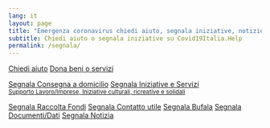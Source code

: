 ```yaml
---
lang: it
layout: page
title: "Emergenza coronavirus chiedi aiuto, segnala iniziative, notizie, dati"
subtitle: Chiedi aiuto o segnala iniziative su Covid19Italia.Help
permalink: /segnala/
---
```


<div class="offset-md-3 col-md-6">
  <a class="btn btn-success btn-lg btn-block btn-form" href="/segnala/chiedi-aiuto">Chiedi aiuto</a>
  <a class="btn btn-success btn-lg btn-block btn-form" href="/segnala/dona-beni-servizi">Dona beni o servizi</a>

  <br>
  
  <a class="btn btn-default btn-lg btn-block btn-form " href="/segnala/consegna-domicilio">Segnala Consegna a domicilio</a>
  <a class="btn btn-default btn-lg btn-block btn-form" href="/segnala/iniziative-servizi">
    Segnala Iniziative e Servizi<br>
    <small>Supporto Lavoro/Imprese, Iniziative culturali, ricreative e solidali</small>
  </a>

  <a class="btn btn-default btn-lg btn-block btn-form " href="/segnala/raccolta-fondi">Segnala Raccolta Fondi</a>
  <a class="btn btn-default btn-lg btn-block btn-form" href="/segnala/contatto-utile">Segnala Contatto utile</a>
  <a class="btn btn-default btn-lg btn-block btn-form" href="/segnala/bufala">Segnala Bufala</a>
  <a class="btn btn-default btn-lg btn-block btn-form" href="/segnala/documenti-dati">Segnala Documenti/Dati</a>
  <a class="btn btn-default btn-lg btn-block btn-form" href="/segnala/notizia">Segnala Notizia</a>
</div>

